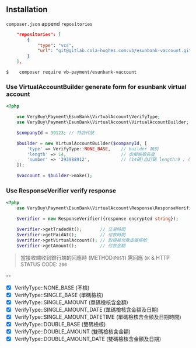 Installation
-------------

`composer.json` append `repositories`
```json
    "repositories": [
        {
            "type": "vcs",
            "url": "git@gitlab.cola-hughes.com:vb/esunbank-vaccount.git"
        }
    ],
```

```shell
$    composer require vb-payment/esunbank-vaccount
```

### Use VirtualAccountBuilder generate form for esunbank virtual account


```php
<?php

    use VeryBuy\Payment\EsunBank\VirtualAccount\VerifyType;
    use VeryBuy\Payment\EsunBank\VirtualAccount\VirtualAccountBuilder;

    $companyId = 99123; // 特店代號

    $builder = new VirtualAccountBuilder($companyId, [
        'type' => VerifyType::NONE_BASE,    // builder 類別
        'length' => 14,                     // 虛擬帳號長度
        'number' => '393988912',            // (14碼)自訂碼 length:9 ; (13碼)自訂碼 length:8
    ]);

    $vaccount = $builder->make();
```

### Use ResponseVerifier verify response


```php
<?php
    use VeryBuy\Payment\EsunBank\VirtualAccount\Response\ResponseVerifier;

    $verifier = new ResponseVerifier({response encrypted string});

    $verifier->getTradedAt();       // 交易時間
    $verifier->getPaidAt();         // 付款時間
    $verifier->getVirtualAccount(); // 取得被付款虛擬帳號
    $verifier->getAmount();         // 付款金額
```


 > 當接收端收到銀行端的回應時 (METHOD:`POST`) 需回應 `OK` & HTTP STATUS CODE: `200`


--

 - [x] VerifyType::NONE_BASE              (不檢)
 - [x] VerifyType::SINGLE_BASE            (單碼檢核)
 - [x] VerifyType::SINGLE_AMOUNT          (單碼檢核含金額)
 - [x] VerifyType::SINGLE_AMOUNT_DATE     (單碼檢核含金額及日期)
 - [x] VerifyType::SINGLE_AMOUNT_DATETIME (單碼檢核含金額及日期時間)
 - [x] VerifyType::DOUBLE_BASE            (雙碼檢核)
 - [x] VerifyType::DOUBLE_AMOUNT          (雙碼檢核含金額)
 - [x] VerifyType::DOUBLE_AMOUNT_DATE     (雙碼檢核含金額及日期)